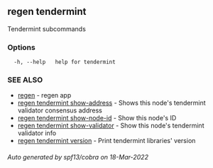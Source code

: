 ## regen tendermint

Tendermint subcommands

### Options

```
  -h, --help   help for tendermint
```

### SEE ALSO

* [regen](regen.md)	 - regen app
* [regen tendermint show-address](regen_tendermint_show-address.md)	 - Shows this node's tendermint validator consensus address
* [regen tendermint show-node-id](regen_tendermint_show-node-id.md)	 - Show this node's ID
* [regen tendermint show-validator](regen_tendermint_show-validator.md)	 - Show this node's tendermint validator info
* [regen tendermint version](regen_tendermint_version.md)	 - Print tendermint libraries' version

###### Auto generated by spf13/cobra on 18-Mar-2022
